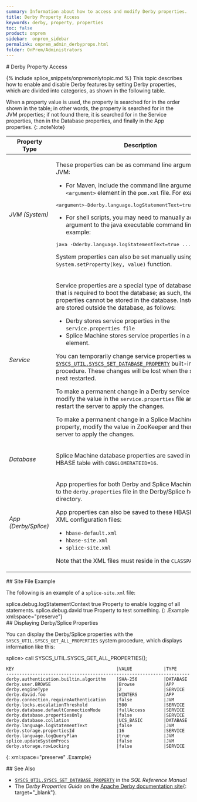 ```yaml
---
summary: Information about how to access and modify Derby properties.
title: Derby Property Access
keywords: derby, property, properties
toc: false
product: onprem
sidebar:  onprem_sidebar
permalink: onprem_admin_derbyprops.html
folder: OnPrem/Administrators
---
```

<section>
<div class="TopicContent" data-swiftype-index="true" markdown="1">
# Derby Property Access

{% include splice_snippets/onpremonlytopic.md %}
This topic describes how to enable and disable Derby features by setting
Derby properties, which are divided into categories, as shown in the
following table.

When a property value is used, the property is searched for in the order
shown in the table; in other words, the property is searched for in the
JVM properties; if not found there, it is searched for in the Service
properties, then in the Database properties, and finally in the App
properties.
{: .noteNote}

<table summary="Table of Splice Machine property categories.">
                <col />
                <col />
                <thead>
                    <tr>
                        <th>Property Type</th>
                        <th>Description</th>
                    </tr>
                </thead>
                <tbody>
                    <tr>
                        <td><em>JVM (System) </em></td>
                        <td>
                            <p class="noSpaceAbove">These properties can be as command line arguments to JVM:</p>
                            <ul>
                                <li>For Maven, include the command line arguments as an <code>&lt;argument&gt;</code> element in the <code>pom.xml</code> file. For example:</li>
                            </ul>
                            <div class="preWrapperWide"><pre class="AppCommand">&lt;argument&gt;-Dderby.language.logStatementText=true&lt;/argument&gt;</pre>
                            </div>
                            <ul>
                                <li>For shell scripts, you may need to manually add the argument to the java executable command line. For example:</li>
                            </ul>
                            <div class="preWrapperWide"><pre class="AppCommand">java -Dderby.language.logStatementText=true ... </pre>
                            </div>
                            <p>System properties can also be set manually using the <code>System.setProperty(key, value)</code> function.</p>
                        </td>
                    </tr>
                    <tr>
                        <td><em>Service</em></td>
                        <td>
                            <p class="noSpaceAbove">Service properties are a special type of database property that is required to boot the database; as such, these properties cannot be stored in the database. Instead, they are stored outside the database, as follows:</p>
                            <ul>
                                <li>Derby stores service properties in the <code>service.properties file</code></li>
                                <li>Splice Machine stores service properties in a Zookeeper element.</li>
                            </ul>
                            <p>You can temporarily change service properties with the <a href="sqlref_sysprocs_setdbprop.html"><code>SYSCS_UTIL.SYSCS_SET_DATABASE_PROPERTY</code></a> built-in system procedure. These changes will be lost when the server is next restarted.</p>
                            <p>To make a permanent change in a Derby service property, modify the value in the <code>service.properties</code> file and then restart the server to apply the changes.</p>
                            <p>To make a permanent change in a Splice Machine service property, modify the value in ZooKeeper and then restart the server to apply the changes.</p>
                        </td>
                    </tr>
                    <tr>
                        <td><em>Database</em></td>
                        <td>
                            <p class="noSpaceAbove">Splice Machine database properties are saved in a hidden HBASE table with <code>CONGLOMERATEID=16</code>.</p>
                        </td>
                    </tr>
                    <tr>
                        <td><em>App (Derby/Splice)</em></td>
                        <td>
                            <p class="noSpaceAbove">App properties for both Derby and Splice Machine are saved to the <code>derby.properties</code> file in the Derby/Splice home directory. </p>
                            <p>App properties can also be saved to these HBASE XML configuration files:</p>
                            <ul>
                                <li><code>hbase-default.xml</code>
                                </li>
                                <li><code>hbase-site.xml</code>
                                </li>
                                <li><code>splice-site.xml</code>
                                </li>
                            </ul>
                            <p>Note that the XML files must reside in the <code>CLASSPATH</code>.</p>
                        </td>
                    </tr>
                </tbody>
            </table>
## Site File Example

The following is an example of a `splice-site.xml` file:

<div class="preWrapperWide" markdown="1">
    <?xml version="1.0"?>
    <?xml-stylesheet type="text/xsl" href="configuration.xsl"?>
       <configuration>
           <property>
               <name>splice.debug.logStatementContext</name>
    	    <value>true</value>
    	    <description>Property  to enable logging of all statements.</description>
    	</property>
    	<property>
    	    <name>splice.debug.david</name>
    	    <value>true</value>
    	    <description>Property  to test something.</description>
    	</property>
       </configuration> 
{: .Example xml:space="preserve"}

</div>
## Displaying Derby/Splice Properties

You can display the Derby/Splice properties with the
`SYSCS_UTIL.SYSCS_GET_ALL_PROPERTIES` system procedure, which displays
information like this:

<div class="preWrapperWide" markdown="1">
    splice> call SYSCS_UTIL.SYSCS_GET_ALL_PROPERTIES();
    
    KEY                                       |VALUE            |TYPE     
    ----------------------------------------------------------------------
    derby.authentication.builtin.algorithm    |SHA-256          |DATABASE 
    derby.user.BROWSE                         |Browse           |APP      
    derby.engineType                          |2                |SERVICE  
    derby.david.foo                           |WINTERS          |APP      
    derby.connection.requireAuthentication    |false            |JVM      
    derby.locks.escalationThreshold           |500              |SERVICE  
    derby.database.defaultConnectionMode      |fullAccess       |SERVICE  
    derby.database.propertiesOnly             |false            |SERVICE  
    derby.database.collation                  |UCS_BASIC        |DATABASE 
    derby.language.logStatementText           |false            |JVM      
    derby.storage.propertiesId                |16               |SERVICE  
    derby.language.logQueryPlan               |true             |JVM      
    splice.updateSystemProcs                  |false            |JVM      
    derby.storage.rowLocking                  |false            |SERVICE   
{: xml:space="preserve" .Example}

</div>
## See Also

* [`SYSCS_UTIL.SYSCS_SET_DATABASE_PROPERTY`](sqlref_sysprocs_setdbprop.html)
  in the *SQL Reference Manual*
* The *Derby Properties Guide* on the [Apache Derby documentation
  site][1]{: target="_blank"}.

</div>
</section>



[1]: https://db.apache.org/derby/manuals/index.html
